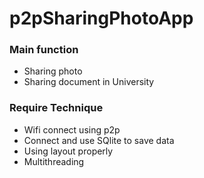 # p2pSharingPhotoApp
### Main function
- Sharing photo
- Sharing document in University
### Require Technique
- Wifi connect using p2p
- Connect and use SQlite to save data
- Using layout properly
- Multithreading
